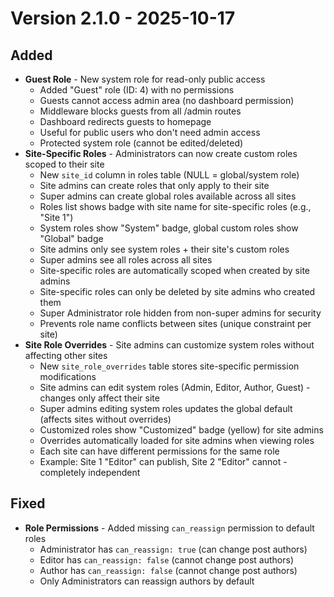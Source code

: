 # Version 2.1.0 - 2025-10-17

## Added
- **Guest Role** - New system role for read-only public access
  - Added "Guest" role (ID: 4) with no permissions
  - Guests cannot access admin area (no dashboard permission)
  - Middleware blocks guests from all /admin routes
  - Dashboard redirects guests to homepage
  - Useful for public users who don't need admin access
  - Protected system role (cannot be edited/deleted)
- **Site-Specific Roles** - Administrators can now create custom roles scoped to their site
  - New `site_id` column in roles table (NULL = global/system role)
  - Site admins can create roles that only apply to their site
  - Super admins can create global roles available across all sites
  - Roles list shows badge with site name for site-specific roles (e.g., "Site 1")
  - System roles show "System" badge, global custom roles show "Global" badge
  - Site admins only see system roles + their site's custom roles
  - Super admins see all roles across all sites
  - Site-specific roles are automatically scoped when created by site admins
  - Site-specific roles can only be deleted by site admins who created them
  - Super Administrator role hidden from non-super admins for security
  - Prevents role name conflicts between sites (unique constraint per site)
- **Site Role Overrides** - Site admins can customize system roles without affecting other sites
  - New `site_role_overrides` table stores site-specific permission modifications
  - Site admins can edit system roles (Admin, Editor, Author, Guest) - changes only affect their site
  - Super admins editing system roles updates the global default (affects sites without overrides)
  - Customized roles show "Customized" badge (yellow) for site admins
  - Overrides automatically loaded for site admins when viewing roles
  - Each site can have different permissions for the same role
  - Example: Site 1 "Editor" can publish, Site 2 "Editor" cannot - completely independent

## Fixed
- **Role Permissions** - Added missing `can_reassign` permission to default roles
  - Administrator has `can_reassign: true` (can change post authors)
  - Editor has `can_reassign: false` (cannot change post authors)
  - Author has `can_reassign: false` (cannot change post authors)
  - Only Administrators can reassign authors by default

